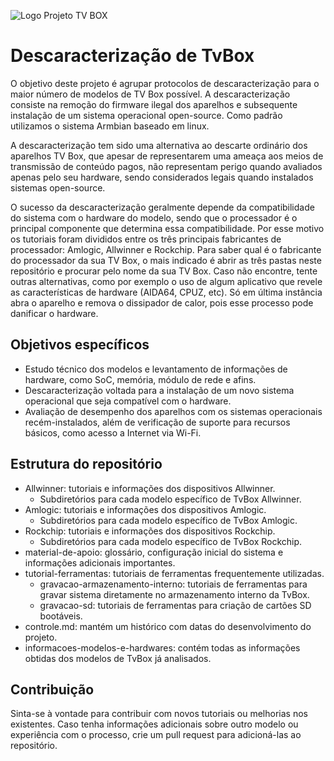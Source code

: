 
![Logo Projeto TV BOX](/.assets/tvboxbannermod.png)

# Descaracterização de TvBox

O objetivo deste projeto é agrupar protocolos de descaracterização para o maior número de modelos de TV Box possível. A descaracterização consiste na remoção do firmware ilegal dos aparelhos e subsequente instalação de um sistema operacional open-source. Como padrão utilizamos o sistema Armbian baseado em linux.

A descaracterização tem sido uma alternativa ao descarte ordinário dos aparelhos TV Box, que apesar de representarem uma ameaça aos meios de transmissão de conteúdo pagos, não representam perigo quando avaliados apenas pelo seu hardware, sendo considerados legais quando instalados sistemas open-source.

O sucesso da descaracterização geralmente depende da compatibilidade do sistema com o hardware do modelo, sendo que o processador é o principal componente que determina essa compatibilidade. Por esse motivo os tutoriais foram divididos entre os três principais fabricantes de processador: Amlogic, Allwinner e Rockchip.
Para saber qual é o fabricante do processador da sua TV Box, o mais indicado é abrir as três pastas neste repositório e procurar pelo nome da sua TV Box. Caso não encontre, tente outras alternativas, como por exemplo o uso de algum aplicativo que revele as características de hardware (AIDA64, CPUZ, etc). Só em última instância abra o aparelho e remova o dissipador de calor, pois esse processo pode danificar o hardware.

## Objetivos específicos

- Estudo técnico dos modelos e levantamento de informações de hardware, como SoC, memória, módulo de rede e afins.
- Descaracterização voltada para a instalação de um novo sistema operacional que seja compatível com o hardware.
- Avaliação de desempenho dos aparelhos com os sistemas operacionais recém-instalados, além de verificação de suporte para recursos básicos, como acesso a Internet via Wi-Fi.

## Estrutura do repositório

- Allwinner: tutoriais e informações dos dispositivos Allwinner.
  - Subdiretórios para cada modelo específico de TvBox Allwinner.
- Amlogic: tutoriais e informações dos dispositivos Amlogic.
  - Subdiretórios para cada modelo específico de TvBox Amlogic.
- Rockchip: tutoriais e informações dos dispositivos Rockchip.
  - Subdiretórios para cada modelo específico de TvBox Rockchip.
- material-de-apoio: glossário, configuração inicial do sistema e informações adicionais importantes.
- tutorial-ferramentas: tutoriais de ferramentas frequentemente utilizadas.
  - gravacao-armazenamento-interno: tutoriais de ferramentas para gravar sistema diretamente no armazenamento interno da TvBox.
  - gravacao-sd: tutoriais de ferramentas para criação de cartões SD bootáveis.
- controle.md: mantém um histórico com datas do desenvolvimento do projeto.
- informacoes-modelos-e-hardwares: contém todas as informações obtidas dos modelos de TvBox já analisados.

## Contribuição

Sinta-se à vontade para contribuir com novos tutoriais ou melhorias nos existentes. Caso tenha informações adicionais sobre outro modelo ou experiência com o processo, crie um pull request para adicioná-las ao repositório.
